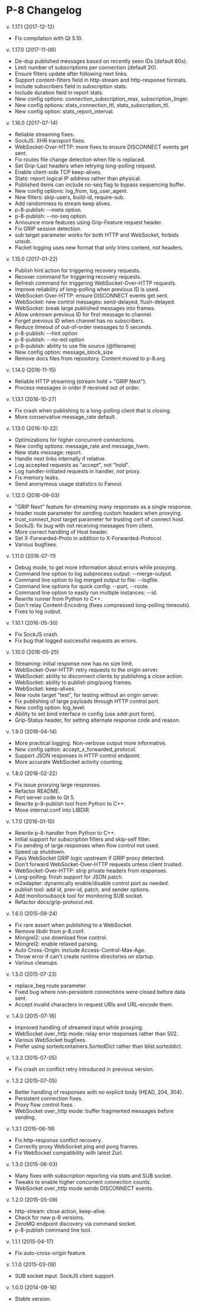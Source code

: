 P-8 Changelog
=================

v. 1.17.1 (2017-12-12)

  * Fix compilation with Qt 5.10.

v. 1.17.0 (2017-11-06)

  * De-dup published messages based on recently seen IDs (default 60s).
  * Limit number of subscriptions per connection (default 20).
  * Ensure filters update after following next links.
  * Support content-filters field in http-stream and http-response formats.
  * Include subscribers field in subscription stats.
  * Include duration field in report stats.
  * New config options: connection_subscription_max, subscription_linger.
  * New config options: stats_connection_ttl, stats_subscription_ttl.
  * New config option: stats_report_interval.

v. 1.16.0 (2017-07-14)

  * Reliable streaming fixes.
  * SockJS: XHR transport fixes.
  * WebSocket-Over-HTTP: more fixes to ensure DISCONNECT events get sent.
  * Fix routes file change detection when file is replaced.
  * Set Grip-Last headers when retrying long-polling request.
  * Enable client-side TCP keep-alives.
  * Stats: report logical IP address rather than physical.
  * Published items can include no-seq flag to bypass sequencing buffer.
  * New config options: log_from, log_user_agent.
  * New filters: skip-users, build-id, require-sub.
  * Add randomness to stream keep alives.
  * p-8-publish: --meta option.
  * p-8-publish: --no-seq option.
  * Announce more features using Grip-Feature request header.
  * Fix GRIP session detection.
  * sub target parameter works for both HTTP and WebSocket, forbids unsub.
  * Packet logging uses new format that only trims content, not headers.

v. 1.15.0 (2017-01-22)

  * Publish hint action for triggering recovery requests.
  * Recover command for triggering recovery requests.
  * Refresh command for triggering WebSocket-Over-HTTP requests.
  * Improve reliability of long-polling when previous ID is used.
  * WebSocket-Over-HTTP: ensure DISCONNECT events get sent.
  * WebSocket: new control messages: send-delayed, flush-delayed.
  * WebSocket: break large published messages into frames.
  * Allow unknown previous ID for first message to channel.
  * Forget previous ID when channel has no subscribers.
  * Reduce timeout of out-of-order messages to 5 seconds.
  * p-8-publish: --hint option
  * p-8-publish: --no-eol option
  * p-8-publish: ability to use file source (@filename)
  * New config option: message_block_size
  * Remove docs files from repository. Content moved to p-8.org.

v. 1.14.0 (2016-11-15)

  * Reliable HTTP streaming (stream hold + "GRIP Next").
  * Process messages in order if received out of order.

v. 1.13.1 (2016-10-27)

  * Fix crash when publishing to a long-polling client that is closing.
  * More conservative message_rate default.

v. 1.13.0 (2016-10-22)

  * Optimizations for higher concurrent connections.
  * New config options: message_rate and message_hwm.
  * New stats message: report.
  * Handle next links internally if relative.
  * Log accepted requests as "accept", not "hold".
  * Log handler-initiated requests in handler, not proxy.
  * Fix memory leaks.
  * Send anonymous usage statistics to Fanout.

v. 1.12.0 (2016-09-03)

  * "GRIP Next" feature for streaming many responses as a single response.
  * header route parameter for sending custom headers when proxying.
  * trust_connect_host target parameter for trusting cert of connect host.
  * SockJS: fix bug with not receiving messages from client.
  * More correct handling of Host header.
  * Set X-Forwarded-Proto in addition to X-Forwarded-Protocol.
  * Various bugfixes.

v. 1.11.0 (2016-07-11)

  * Debug mode, to get more information about errors while proxying.
  * Command line option to log subprocess output: --merge-output.
  * Command line option to log merged output to file: --logfile.
  * Command line options for quick config: --port, --route.
  * Command line option to easily run multiple instances: --id.
  * Rewrite runner from Python to C++.
  * Don't relay Content-Encoding (fixes compressed long-polling timeouts).
  * Fixes to log output.

v. 1.10.1 (2016-05-30)

  * Fix SockJS crash.
  * Fix bug that logged successful requests as errors.

v. 1.10.0 (2016-05-25)

  * Streaming: initial response now has no size limit.
  * WebSocket-Over-HTTP: retry requests to the origin server.
  * WebSocket: ability to disconnect clients by publishing a close action.
  * WebSocket: ability to publish ping/pong frames.
  * WebSocket: keep-alives.
  * New route target "test", for testing without an origin server.
  * Fix publishing of large payloads through HTTP control port.
  * New config option: log_level.
  * Ability to set bind interface in config (use addr:port form).
  * Grip-Status header, for setting alternate response code and reason.

v. 1.9.0 (2016-04-14)

  * More practical logging. Non-verbose output more informative.
  * New config option: accept_x_forwarded_protocol.
  * Support JSON responses in HTTP control endpoint.
  * More accurate WebSocket activity counting.

v. 1.8.0 (2016-02-22)

  * Fix issue proxying large responses.
  * Refactor README.
  * Port server code to Qt 5.
  * Rewrite p-8-publish tool from Python to C++.
  * Move internal.conf into LIBDIR.

v. 1.7.0 (2016-01-10)

  * Rewrite p-8-handler from Python to C++.
  * Initial support for subscription filters and skip-self filter.
  * Fix sending of large responses when flow control not used.
  * Speed up shutdown.
  * Pass WebSocket GRIP logic upstream if GRIP proxy detected.
  * Don't forward WebSocket-Over-HTTP requests unless client trusted.
  * WebSocket-Over-HTTP: strip private headers from responses.
  * Long-polling: finish support for JSON patch.
  * m2adapter: dynamically enable/disable control port as needed.
  * publish tool: add id, prev-id, patch, and sender options.
  * Add monitorsubsock tool for monitoring SUB socket.
  * Refactor docs/grip-protocol.md.

v. 1.6.0 (2015-09-24)

  * Fix rare assert when publishing to a WebSocket.
  * Remove libdir from p-8.conf.
  * Mongrel2: use download flow control.
  * Mongrel2: enable relaxed parsing.
  * Auto Cross-Origin: include Access-Control-Max-Age.
  * Throw error if can't create runtime directories on startup.
  * Various cleanups.

v. 1.5.0 (2015-07-23)

  * replace_beg route parameter.
  * Fixed bug where non-persistent connections were closed before data sent.
  * Accept invalid characters in request URIs and URL-encode them.

v. 1.4.0 (2015-07-16)

  * Improved handling of streamed input while proxying.
  * WebSocket over_http mode: relay error responses rather than 502.
  * Various WebSocket bugfixes.
  * Prefer using sortedcontainers.SortedDict rather than blist.sorteddict.

v. 1.3.3 (2015-07-05)

  * Fix crash on conflict retry introduced in previous version.

v. 1.3.2 (2015-07-05)

  * Better handling of responses with no explicit body (HEAD, 204, 304).
  * Persistent connection fixes.
  * Proxy flow control fixes.
  * WebSocket over_http mode: buffer fragmented messages before sending.

v. 1.3.1 (2015-06-19)

  * Fix http-response conflict recovery.
  * Correctly proxy WebSocket ping and pong frames.
  * Fix WebSocket compatibility with latest Zurl.

v. 1.3.0 (2015-06-03)

  * Many fixes with subscription reporting via stats and SUB socket.
  * Tweaks to enable higher concurrent connection counts.
  * WebSocket over_http mode sends DISCONNECT events.

v. 1.2.0 (2015-05-09)

  * http-stream: close action, keep-alive.
  * Check for new p-8 versions.
  * ZeroMQ endpoint discovery via command socket.
  * p-8-publish command line tool.

v. 1.1.1 (2015-04-17)

  * Fix auto-cross-origin feature.

v. 1.1.0 (2015-03-08)

  * SUB socket input. SockJS client support.

v. 1.0.0 (2014-09-16)

  * Stable version.
